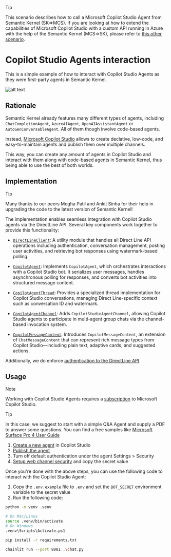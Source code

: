 > [!TIP]
> This scenario describes how to call a Microsoft Copilot Studio Agent from Semantic Kernel (SK=>MCS).
> If you are looking at how to extend the capabilities of Microsoft Copilot Studio with a custom API running in Azure with the help of the Semantic Kernel (MCS=>SK), please refer to [this other scenario](../copilot_studio_skill/README.md).

# Copilot Studio Agents interaction

This is a simple example of how to interact with Copilot Studio Agents as they were first-party agents in Semantic Kernel.

![alt text](image.png)

## Rationale

Semantic Kernel already features many different types of agents, including `ChatCompletionAgent`, `AzureAIAgent`, `OpenAIAssistantAgent` or `AutoGenConversableAgent`. All of them though involve code-based agents.

Instead, [Microsoft Copilot Studio](https://learn.microsoft.com/en-us/microsoft-copilot-studio/fundamentals-what-is-copilot-studio) allows to create declative, low-code, and easy-to-maintain agents and publish them over multiple channels.

This way, you can create any amount of agents in Copilot Studio and interact with them along with code-based agents in Semantic Kernel, thus being able to use the best of both worlds.

## Implementation

> [!TIP]
> Many thanks to our peers Megha Patil and Ankit Sinha for their help in upgrading the code to the latest version of Semantic Kernel!

The implementation enables seamless integration with Copilot Studio agents via the DirectLine API. Several key components work together to provide this functionality:

- [`DirectLineClient`](src/agents/copilot_studio/directline_client.py): A utility module that handles all Direct Line API operations including authentication, conversation management, posting user activities, and retrieving bot responses using watermark-based polling.

- [`CopilotAgent`](src/agents/copilot_studio/copilot_agent.py): Implements `CopilotAgent`, which orchestrates interactions with a Copilot Studio bot. It serializes user messages, handles asynchronous polling for responses, and converts bot activities into structured message content.

- [`CopilotAgentThread`](src/agents/copilot_studio/copilot_agent_thread.py): Provides a specialized thread implementation for Copilot Studio conversations, managing Direct Line-specific context such as conversation ID and watermark.

- [`CopilotAgentChannel`](src/agents/copilot_studio/copilot_agent_channel.py): Adds `CopilotStudioAgentChannel`, allowing Copilot Studio agents to participate in multi-agent group chats via the channel-based invocation system.

- [`CopilotMessageContent`](src/agents/copilot_studio/copilot_message_content.py): Introduces `CopilotMessageContent`, an extension of `ChatMessageContent` that can represent rich message types from Copilot Studio—including plain text, adaptive cards, and suggested actions.

Additionally, we do enforce [authentication to the DirectLine API](https://learn.microsoft.com/en-us/microsoft-copilot-studio/configure-web-security).

## Usage

> [!NOTE]
> Working with Copilot Studio Agents requires a [subscription](https://learn.microsoft.com/en-us/microsoft-copilot-studio/requirements-licensing-subscriptions) to Microsoft Copilot Studio.

> [!TIP]
> In this case, we suggest to start with a simple Q&A Agent and supply a PDF to answer some questions. You can find a free samples like [Microsoft Surface Pro 4 User Guide](https://download.microsoft.com/download/2/9/B/29B20383-302C-4517-A006-B0186F04BE28/surface-pro-4-user-guide-EN.pdf)

1. [Create a new agent](https://learn.microsoft.com/en-us/microsoft-copilot-studio/fundamentals-get-started?tabs=web) in Copilot Studio
2. [Publish the agent](https://learn.microsoft.com/en-us/microsoft-copilot-studio/publication-fundamentals-publish-channels?tabs=web)
3. Turn off default authentication under the agent Settings > Security
4. [Setup web channel security](https://learn.microsoft.com/en-us/microsoft-copilot-studio/configure-web-security) and copy the secret value

Once you're done with the above steps, you can use the following code to interact with the Copilot Studio Agent:

1. Copy the `.env.example` file to `.env` and set the `BOT_SECRET` environment variable to the secret value
2. Run the following code:

```bash
python -m venv .venv

# On Mac/Linux
source .venv/bin/activate
# On Windows
.venv\Scripts\Activate.ps1

pip install -r requirements.txt

chainlit run --port 8081 .\chat.py
```
